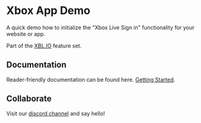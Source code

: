 # Xbox App Demo
A quick demo how to initialize the "Xbox Live Sign in" functionality for your website or app.

Part of the [XBL.IO](https://xbl.io) feature set.

## Documentation
Reader-friendly documentation can be found here. [Getting Started](https://xbl.io/getting-started).

## Collaborate
Visit our [discord channel](https://discord.gg/x6kk8M2) and say hello!